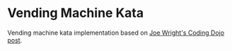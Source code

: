# Vending Machine Kata

Vending machine kata implementation based on [Joe Wright's Coding Dojo post](http://code.joejag.com/coding-dojo/vending-machine/).